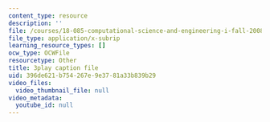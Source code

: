 ```yaml
---
content_type: resource
description: ''
file: /courses/18-085-computational-science-and-engineering-i-fall-2008/396de621b754267e9e3781a33b839b29_SreJp2U0Vio.srt
file_type: application/x-subrip
learning_resource_types: []
ocw_type: OCWFile
resourcetype: Other
title: 3play caption file
uid: 396de621-b754-267e-9e37-81a33b839b29
video_files:
  video_thumbnail_file: null
video_metadata:
  youtube_id: null
---
```

